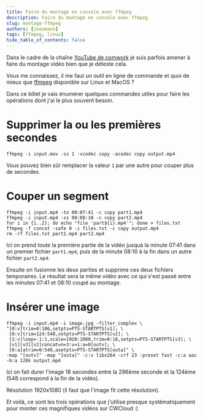 ```yaml
---
title: Faire du montage en console avec ffmpeg
description: Faire du montage en console avec ffmpeg 
slug: montage-ffmpeg
authors: [ineumann]
tags: [ffmpeg, linux]
hide_table_of_contents: false
---
```


Dans le cadre de la chaîne [YouTube de comwork](https://www.youtube.com/channel/UCC2MNPcLGd_yrfwdEFvnByg) je suis parfois amener à faire du montage vidéo bien que je déteste cela.

Vous me connaissez, il me faut un outil en ligne de commande et quoi de mieux que [ffmpeg](https://ffmpeg.org) disponible sur Linux et MacOS ?

Dans ce billet je vais énumérer quelques commandes utiles pour faire les opérations dont j'ai le plus souvent besoin.

# Supprimer la ou les premières secondes

```shell
ffmpeg -i input.mov -ss 1 -vcodec copy -acodec copy output.mp4
```

Vous pouvez bien sûr remplacer la valeur `1` par une autre pour couper plus de secondes.

# Couper un segment

```shell
ffmpeg -i input.mp4 -to 00:07:41 -c copy part1.mp4
ffmpeg -i input.mp4 -ss 00:08:10 -c copy part2.mp4
for i in {1..2}; do echo "file 'part${i}.mp4'"; done > files.txt
ffmpeg -f concat -safe 0 -i files.txt -c copy output.mp4
rm -rf files.txt part1.mp4 part2.mp4 
```

Ici on prend toute la première partie de la vidéo jusquà la minute 07:41 dans un premier fichier `part1.mp4`, puis de la minute 08:10 à la fin dans un autre fichier `part2.mp4`.

Ensuite on fusionne les deux parties et supprime ces deux fichiers temporaires. Le résultat sera la même vidéo avec ce qui s'est passé entre les minutes 07:41 et 08:10 coupé au montage.

# Insérer une image

```shell
ffmpeg -i input.mp4 -i image.jpg -filter_complex \
"[0:v]trim=0:106,setpts=PTS-STARTPTS[v1]; \
 [0:v]trim=124:548,setpts=PTS-STARTPTS[v2]; \
 [1:v]loop=-1:1,scale=1920:1080,trim=0:18,setpts=PTS-STARTPTS[v3]; \
 [v1][v3][v2]concat=n=3:v=1:a=0[outv]; \
 [0:a]atrim=0:548,asetpts=PTS-STARTPTS[outa]" \
-map "[outv]" -map "[outa]" -c:v libx264 -crf 23 -preset fast -c:a aac -b:a 128k output.mp4
```

Ici on fait durer l'image 18 secondes entre la 296ème seconde et la 124ème (548 correspond à la fin de la vidéo).

Résolution 1920x1080 (il faut que l'image fit cette résolution).

Et voilà, ce sont les trois opérations que j'utilise presque systématiquement pour monter ces magnifiques vidéos sur CWCloud :)
